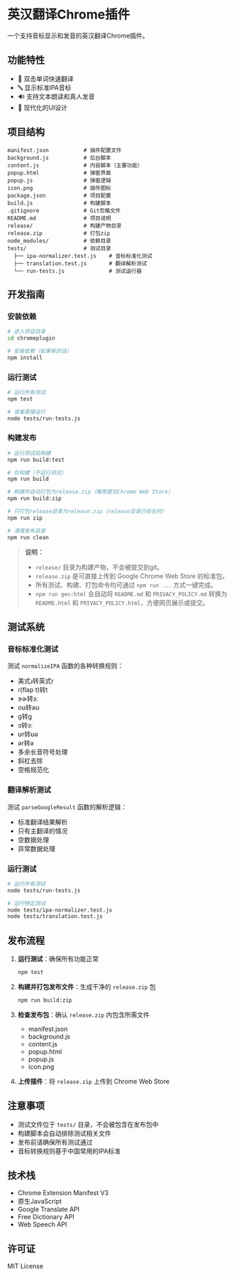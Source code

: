 # 英汉翻译Chrome插件

一个支持音标显示和发音的英汉翻译Chrome插件。

## 功能特性

- 🎯 双击单词快速翻译
- 🔤 显示标准IPA音标
- 🔊 支持文本朗读和真人发音
- 🎨 现代化的UI设计

## 项目结构

```
manifest.json           # 插件配置文件
background.js           # 后台脚本
content.js              # 内容脚本（主要功能）
popup.html              # 弹窗界面
popup.js                # 弹窗逻辑
icon.png                # 插件图标
package.json            # 项目配置
build.js                # 构建脚本
.gitignore              # Git忽略文件
README.md               # 项目说明
release/                # 构建产物目录
release.zip             # 打包zip
node_modules/           # 依赖目录
tests/                  # 测试目录
  ├── ipa-normalizer.test.js    # 音标标准化测试
  ├── translation.test.js       # 翻译解析测试
  └── run-tests.js              # 测试运行器
```

## 开发指南

### 安装依赖

```bash
# 进入项目目录
cd chromeplugin

# 安装依赖（如果有的话）
npm install
```

### 运行测试

```bash
# 运行所有测试
npm test

# 或者直接运行
node tests/run-tests.js
```

### 构建发布

```bash
# 运行测试后构建
npm run build:test

# 仅构建（不运行测试）
npm run build

# 构建并自动打包为release.zip（推荐提交Chrome Web Store）
npm run build:zip

# 只打包release目录为release.zip（release目录已存在时）
npm run zip

# 清理发布目录
npm run clean
```

> **说明：**
> - `release/` 目录为构建产物，不会被提交到git。
> - `release.zip` 是可直接上传到 Google Chrome Web Store 的标准包。
> - 所有测试、构建、打包命令均可通过 `npm run ...` 方式一键完成。
> - `npm run gen:html` 会自动将 `README.md` 和 `PRIVACY_POLICY.md` 转换为 `README.html` 和 `PRIVACY_POLICY.html`，方便网页展示或提交。

## 测试系统

### 音标标准化测试

测试 `normalizeIPA` 函数的各种转换规则：

- 美式ɹ转英式r
- ɾ(flap t)转t
- ɝɚ转ɜː
- oʊ转əʊ
- ɡ转g
- ɔ转ɔː
- ʊr转ʊə
- ər转ə
- 多余长音符号处理
- 斜杠去除
- 空格规范化

### 翻译解析测试

测试 `parseGoogleResult` 函数的解析逻辑：

- 标准翻译结果解析
- 只有主翻译的情况
- 空数据处理
- 异常数据处理

### 运行测试

```bash
# 运行所有测试
node tests/run-tests.js

# 运行特定测试
node tests/ipa-normalizer.test.js
node tests/translation.test.js
```

## 发布流程

1. **运行测试**：确保所有功能正常
   ```bash
   npm test
   ```

2. **构建并打包发布文件**：生成干净的 `release.zip` 包
   ```bash
   npm run build:zip
   ```

3. **检查发布包**：确认 `release.zip` 内包含所需文件
   - manifest.json
   - background.js
   - content.js
   - popup.html
   - popup.js
   - icon.png

4. **上传插件**：将 `release.zip` 上传到 Chrome Web Store

## 注意事项

- 测试文件位于 `tests/` 目录，不会被包含在发布包中
- 构建脚本会自动排除测试相关文件
- 发布前请确保所有测试通过
- 音标转换规则基于中国常用的IPA标准

## 技术栈

- Chrome Extension Manifest V3
- 原生JavaScript
- Google Translate API
- Free Dictionary API
- Web Speech API

## 许可证

MIT License 